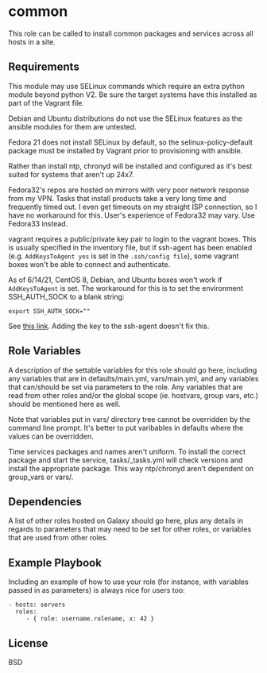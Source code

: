 common
=========

This role can be called to install common packages and services across all hosts in a site.

Requirements
------------

This module may use SELinux commands which require an extra python module beyond python V2.  Be sure the target systems have this installed as part of the Vagrant file.

Debian and Ubuntu distributions do not use the SELinux features as the ansible modules for them are untested. 

Fedora 21 does not install SELinux by default, so the selinux-policy-default package must be installed by Vagrant prior to provisioning with ansible.

Rather than install ntp, chronyd will be installed and configured as it's best suited for systems that aren't up 24x7.

Fedora32's repos are hosted on mirrors with very poor network response from my VPN.  Tasks that install products take a very long time and frequently timed out. I even get timeouts on my straight ISP connection, so I have no workaround for this.  User's experience of Fedora32 may vary. Use Fedora33 instead.

vagrant requires a public/private key pair to login to the vagrant boxes. This is usually specified in the inventory file, but if ssh-agent has been enabled (e.g. `AddKeysToAgent yes` is set in the `.ssh/config file`), some vagrant boxes won't be able to connect and authenticate.

As of 6/14/21, CentOS 8, Debian, and Ubuntu boxes won't work if `AddKeysToAgent` is set.  The workaround for this is to set the environment SSH\_AUTH\_SOCK to a blank string:

    export SSH_AUTH_SOCK=""

See [this link](https://github.com/hashicorp/vagrant/issues/8204).  Adding the key to the ssh-agent doesn't fix this.


Role Variables
--------------

A description of the settable variables for this role should go here, including any variables that are in defaults/main.yml, vars/main.yml, and any variables that can/should be set via parameters to the role. Any variables that are read from other roles and/or the global scope (ie. hostvars, group vars, etc.) should be mentioned here as well.

Note that variables put in vars/ directory tree cannot be overridden by the command line prompt.  It's better to put varibables in defaults where the values can be overridden.

Time services packages and names aren't uniform.  To install the correct package and start the service, tasks/<distro>\_tasks.yml will check versions and install the appropriate package. This way ntp/chronyd aren't dependent on group_vars or vars/<distro>.

Dependencies
------------

A list of other roles hosted on Galaxy should go here, plus any details in regards to parameters that may need to be set for other roles, or variables that are used from other roles.

Example Playbook
----------------

Including an example of how to use your role (for instance, with variables passed in as parameters) is always nice for users too:

    - hosts: servers
      roles:
         - { role: username.rolename, x: 42 }

License
-------

BSD
